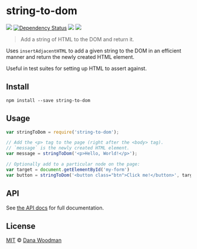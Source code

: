 # string-to-dom

![](https://img.shields.io/travis/danawoodman/string-to-dom.svg)
[![Dependency Status](https://img.shields.io/david/danawoodman/string-to-dom.svg)](https://david-dm.org/danawoodman/string-to-dom)
![](https://img.shields.io/npm/dm/string-to-dom.svg)
![](https://img.shields.io/npm/v/string-to-dom.svg)

> Add a string of HTML to the DOM and return it.

Uses `insertAdjacentHTML` to add a given string to the DOM in an efficient manner and return the newly created HTML element.

Useful in test suites for setting up HTML to assert against.

## Install

```
npm install --save string-to-dom
```


## Usage

```js
var stringToDom = require('string-to-dom');

// Add the <p> tag to the page (right after the <body> tag).
// `message` is the newly created HTML element.
var message = stringToDom('<p>Hello, World!</p>');

// Optionally add to a particular node on the page:
var target = document.getElementById('my-form')
var button = stringToDom('<button class="btn">Click me!</button>', target)
```


## API

See [the API docs](api.md) for full documentation.


## License

[MIT](license) &copy; [Dana Woodman][author]


[author]: https://github.com/danawoodman/string-to-dom
